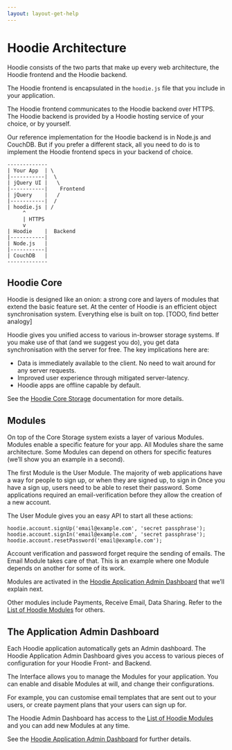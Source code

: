 ```yaml
---
layout: layout-get-help
---
```


# Hoodie Architecture

Hoodie consists of the two parts that make up every web architecture, the Hoodie frontend and the Hoodie backend.

The Hoodie frontend is encapsulated in the `hoodie.js` file that you include in your application.

The Hoodie frontend communicates to the Hoodie backend over HTTPS. The Hoodie backend is provided by a Hoodie hosting service of your choice, or by yourself.

Our reference implementation for the Hoodie backend is in Node.js and CouchDB. But if you prefer a different stack, all you need to do is to implement the Hoodie frontend specs in your backend of choice.

    -------------
    | Your App  | \
    |-----------|  \
    | jQuery UI |   \
    |-----------|    Frontend
    | jQuery    |   /
    |-----------|  /
    | hoodie.js | /
         ^
         | HTTPS
         v
    | Hoodie    |  Backend
    |-----------|
    | Node.js   |
    |-----------|
    | CouchDB   |
    -------------


## Hoodie Core

Hoodie is designed like an onion: a strong core and layers of modules that extend the basic feature set. At the center of Hoodie is an efficient object synchronisation system. Everything else is built on top. [TODO, find better analogy]

Hoodie gives you unified access to various in-browser storage systems. If you make use of that (and we suggest you do), you get data synchronisation with the server for free. The key implications here are:

 - Data is immediately available to the client. No need to wait around for any server requests.
 - Improved user experience through mitigated server-latency.
 - Hoodie apps are offline capable by default.

See the [Hoodie Core Storage](core-storage.md) documentation for more details.


## Modules

On top of the Core Storage system exists a layer of various Modules. Modules enable a specific feature for your app. All Modules share the same architecture. Some Modules can depend on others for specific features (we’ll show you an example in a second).

The first Module is the User Module. The majority of web applications have a way for people to sign up, or when they are signed up, to sign in Once you have a sign up, users need to be able to reset their password. Some applications required an email-verification before they allow the creation of a new account.

The User Module gives you an easy API to start all these actions:

    hoodie.account.signUp('email@example.com', 'secret passphrase');
    hoodie.account.signIn('email@example.com', 'secret passphrase');
    hoodie.account.resetPassword('email@example.com');

Account verification and password forget require the sending of emails. The Email Module takes care of that. This is an example where one Module depends on another for some of its work.

Modules are activated in the [Hoodie Application Admin Dashboard]() that we’ll explain next.

Other modules include Payments, Receive Email, Data Sharing. Refer to the [List of Hoodie Modules]() for others.


## The Application Admin Dashboard

Each Hoodie application automatically gets an Admin dashboard. The Hoodie Application Admin Dashboard gives you access to various pieces of configuration for your Hoodie Front- and Backend.

The Interface allows you to manage the Modules for your application. You can enable and disable Modules at will, and change their configurations.

For example, you can customise email templates that are sent out to your users, or create payment plans that your users can sign up for.

The Hoodie Admin Dashboard has access to the [List of Hoodie Modules]() and you can add new Modules at any time.

See the [Hoodie Application Admin Dashboard]() for further details.
